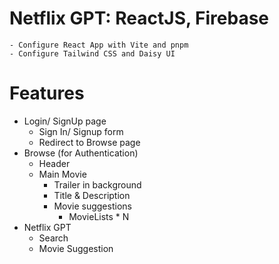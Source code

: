 # Netflix GPT: ReactJS, Firebase

    - Configure React App with Vite and pnpm
    - Configure Tailwind CSS and Daisy UI



# Features
- Login/ SignUp page
  - Sign In/ Signup form
  - Redirect to Browse page
- Browse (for Authentication)
    - Header
    - Main Movie
        - Trailer in background
        - Title & Description
        - Movie suggestions
          - MovieLists * N
- Netflix GPT
  - Search
  - Movie Suggestion
